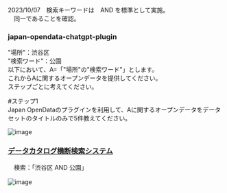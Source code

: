 2023/10/07　検索キーワードは　AND を標準として実施。  
　同一であることを確認。  

### japan-opendata-chatgpt-plugin  

  "場所"：渋谷区  
  "検索ワード"：公園  
  以下において、A=「"場所"の"検索ワード"」とします。  
  これからAに関するオープンデータを提供してください。  
  ステップごとに考えてください。  

  #ステップ1  
  Japan OpenDataのプラグインを利用して、Aに関するオープンデータをデータセットのタイトルのみで5件教えてください。  

![image](https://github.com/yamamoto-ryuzo/TEST-japan-opendata-chatgpt-plugin/assets/86514652/316afbb3-da47-425e-bb83-1e60a4072c32)  

### [データカタログ横断検索システム ](https://search.ckan.jp/) 
　検索：「渋谷区 AND 公園」

![image](https://github.com/yamamoto-ryuzo/TEST-japan-opendata-chatgpt-plugin/assets/86514652/836a5b5c-a15d-4734-8d6d-9b6415ab5b72)　　
